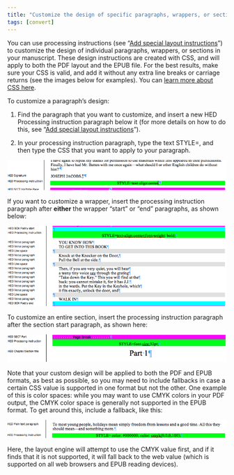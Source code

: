 ```yaml
---
title: "Customize the design of specific paragraphs, wrappers, or sections"
tags: [convert]
---
```

 
<html><body><section data-type="chapter" class="hsecchapter" data-hederis-type="hsecchapter" id="custom-paragraph-design" data-pi-attrs="id: custom-paragraph-design; data-tags: convert;" role="doc-chapter" data-tags="convert" data-author-name=" " data-book-title=" " title="Customize the design of specific paragraphs, wrappers, or sections"><p class="hblkp" data-hederis-type="hblkp" id="pI6qPV2O7">You can use processing instructions (see &#8220;<a href="{% link _docs/custom-design.md %}" class="hspana" data-hederis-type="hspana" id="phSwyXbQH">Add special layout instructions</a>&#8221;) to customize the design of individual paragraphs, wrappers, or sections in your manuscript. These design instructions are created with CSS, and will apply to both the PDF layout and the EPUB file. For the best results, make sure your CSS is valid, and add it without any extra line breaks or carriage returns (see the images below for examples). You can <a href="https://developer.mozilla.org/en-US/docs/Web/CSS/Reference" class="hspana" data-hederis-type="hspana" id="pVytO5QoE">learn more about CSS here</a>.</p><p class="hblkp" data-hederis-type="hblkp" id="pxDXLLwEr">To customize a paragraph&#8217;s design:</p><ol class="hwprnumlist" data-hederis-type="hwprnumlist" id="pP4WqYCkA"><li class="hblkoli" data-hederis-type="hblkoli" id="liRbzVKguO"><p class="hblkoli" data-hederis-type="hblklip" id="pRKKW5Ixl">Find the paragraph that you want to customize, and insert a new HED Processing instruction paragraph below it (for more details on how to do this, see &#8220;<a href="{% link _docs/custom-design.md %}" class="hspana" data-hederis-type="hspana" id="p3NfjySmO">Add special layout instructions</a>&#8221;).</p></li><li class="hblkoli" data-hederis-type="hblkoli" id="liNApSPB0L"><p class="hblkoli" data-hederis-type="hblklip" id="pqr9YeNpR">In your processing instruction paragraph, type the text STYLE=, and then type the CSS that you want to apply to your paragraph.</p></li></ol><img data-hederis-type="hblkimg" class="hblkimg" id="pf5hda96J" src="/images/pi2.png" data-img-src="/images/pi2.png"/><p class="hblkp" data-hederis-type="hblkp" id="pcbOqoaUn">If you want to customize a wrapper, insert the processing instruction paragraph after <strong data-hederis-type="hspanstrong" id="pb4rLQdGO">either</strong> the wrapper &#8220;start&#8221; or &#8220;end&#8221; paragraphs, as shown below: </p><img data-hederis-type="hblkimg" class="hblkimg" id="p6jQHXtjP" src="/images/stylepiwrapper.png" data-img-src="/images/stylepiwrapper.png"/><p class="hblkp" data-hederis-type="hblkp" id="pIwKTDLVO">To customize an entire section, insert the processing instruction paragraph after the section start paragraph, as shown here:</p><img data-hederis-type="hblkimg" class="hblkimg" id="pdCsgrAeN" src="/images/stylepisection.png" data-img-src="/images/stylepisection.png"/><p class="hblkp" data-hederis-type="hblkp" id="psXtoa8tb">Note that your custom design will be applied to both the PDF and EPUB formats, as best as possible, so you may need to include fallbacks in case a certain CSS value is supported in one format but not the other. One example of this is color spaces: while you may want to use CMYK colors in your PDF output, the CMYK color space is generally not supported in the EPUB format. To get around this, include a fallback, like this:</p><img data-hederis-type="hblkimg" class="hblkimg" id="pclJAow3z" src="/images/stylepicolorfallback.png" data-img-src="/images/stylepicolorfallback.png"/><p class="hblkp" data-hederis-type="hblkp" id="phej5jybD">Here, the layout engine will attempt to use the CMYK value first, and if it finds that it is not supported, it will fall back to the web value (which is supported on all web browsers and EPUB reading devices).</p></section></body></html>
